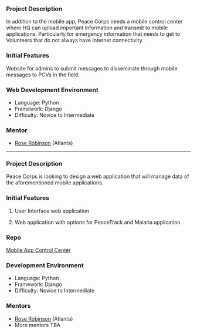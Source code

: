  
### Project Description
In addition to the mobile app, Peace Corps needs a mobile control center where HQ can upload important information and transmit to mobile applications. Particularly for emergency information that needs to get to Volunteers that do not always have Internet connectivity. 

### Initial Features
Website for admins to submit messages to disseminate through mobile messages to PCVs in the field. 


### Web Development Environment
* Language: Python 
* Framework: Django
* Difficulty: Novice to Intermediate

### Mentor
* [Rose Robinson](http://about.me/rosariorobinson) (Atlanta)



***
 
### Project Description
Peace Corps is looking to design a web application that will manage data of the aforementioned mobile applications. 
 

### Initial Features

1. User Interface web application

2. Web application with options for PeaceTrack and Malaria application

### Repo
[Mobile App Control Center](https://github.com/systers/app-web-server)

### Development Environment

* Language: Python
* Framework: Django
* Difficulty: Novice to Intermediate

### Mentors
* [Rose Robinson](http://rosariorobinson.com/) (Atlanta)
* More mentors TBA
